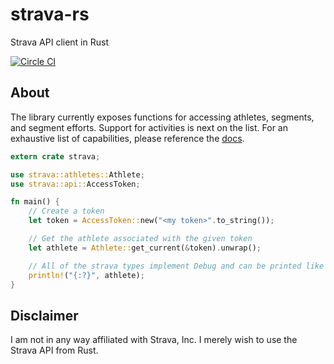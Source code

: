strava-rs
=========

Strava API client in Rust

[![Circle CI](https://circleci.com/gh/jwilm/strava-rs.svg?style=svg)](https://circleci.com/gh/jwilm/strava-rs)

## About

The library currently exposes functions for accessing athletes, segments, and
segment efforts. Support for activities is next on the list. For an exhaustive
list of capabilities, please reference the [docs][].

```rust
extern crate strava;

use strava::athletes::Athlete;
use strava::api::AccessToken;

fn main() {
    // Create a token
    let token = AccessToken::new("<my token>".to_string());

    // Get the athlete associated with the given token
    let athlete = Athlete::get_current(&token).unwrap();

    // All of the strava types implement Debug and can be printed like so:
    println!("{:?}", athlete);
}
```

## Disclaimer

I am not in any way affiliated with Strava, Inc. I merely wish to use the Strava
API from Rust.

[docs]: http://www.jwilm.io/strava-rs/strava/

